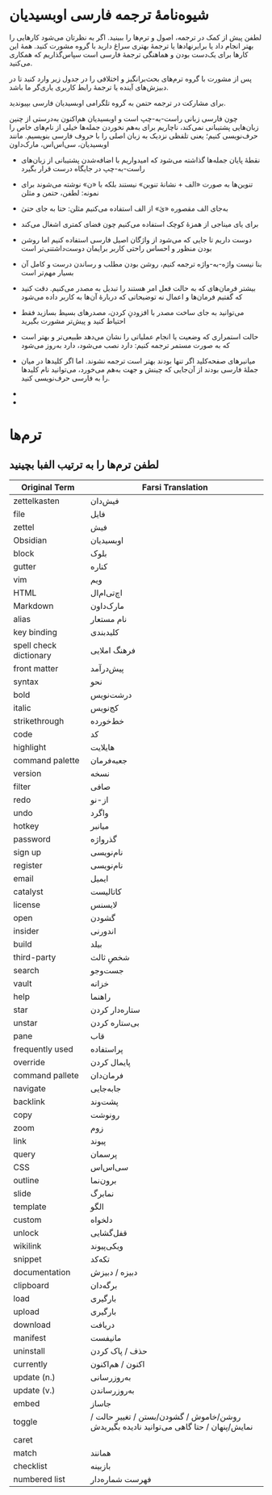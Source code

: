 # شیوه‌نامهٔ ترجمه فارسی اوبسیدیان

لطفن پیش از کمک در ترجمه، اصول و ترم‌ها را ببینید. اگر به نظرتان می‌شود کارهایی را بهتر انجام داد یا برابرنهادها یا ترجمهٔ بهتری سراغ دارید با گروه مشورت کنید. همهٔ این کارها برای یک‌دست بودن و هماهنگی ترجمهٔ فارسی است سپاس‌گذاریم که همکاری می‌کنید.



پس از مشورت با گروه ترم‌های بحث‌برانگیز و اختلافی را در جدول زیر وارد کنید تا در دبیزش‌های آینده یا ترجمهٔ رابط کاربری یاری‌گر ما باشد.


برای مشارکت در ترجمه حتمن به گروه تلگرامی اوبسیدیان فارسی بپیوندید.


چون فارسی زبانی راست-به-چپ است و اوبسیدیان هم‌اکنون به‌درستی از چنین زبان‌هایی پشتیبانی نمی‌کند، ناچاریم برای به‌هم نخوردن جمله‌ها خیلی از نام‌های خاص را حرف‌نویسی کنیم؛ یعنی تلفظی نزدیک به زبان اصلی را با حروف فارسی بنویسیم. مانند اوبسیدیان، سی‌اس‌اس، مارک‌داون


- نقطهٔ پایان جمله‌ها گذاشته می‌شود که امیدواریم با اضافه‌شدن پشتیبانی از زبان‌های راست-به-چپ در جایگاه درست قرار بگیرد


- تنوین‌ها به صورت «الف + نشانهٔ تنوین» نیستند بلکه با «ن» نوشته می‌شوند برای نمونه: لطفن، حتمن و مثلن


- به‌جای الف مقصوره «یٰ» از الف استفاده می‌کنیم مثلن: حتا به جای حتیٰ


- برای یای میناجی از همزهٔ کوچک استفاده می‌کنیم چون فضای کمتری اشغال می‌کند


- دوست داریم تا جایی که می‌شود از واژگان اصیل فارسی استفاده کنیم اما روشن بودن منظور و احساس راحتی کاربر برایمان دوست‌داشتنی‌تر است 


- بنا نیست واژه-به-واژه ترجمه کنیم، روشن بودن مطلب و رساندن درست و کامل آن بسیار مهم‌تر است


-  بیشتر فرمان‌های که به حالت فعل امر هستند را تبدیل به مصدر می‌کنیم. دقت کنید که گفتیم فرمان‌ها و اعمال نه توضیحاتی که دربارهٔ آن‌ها به کاربر داده می‌شود


- می‌توانید به جای ساخت مصدر با افزودنِ کردن، مصدرهای بسیط بسازید فقط احتیاط کنید و پیش‌تر مشورت بگیرید

- حالت استمراری که وضعیت یا انجام عملیاتی را نشان می‌دهد طبیعی‌تر و بهتر است که به صورت مستمر ترجمه کنیم: دارد نصب می‌شود، دارد به‌روز می‌شود


- میانبرهای صفحه‌کلید اگر تنها بودند بهتر است ترجمه نشوند. اما اگر کلیدها در میان جملهٔ فارسی بودند از آن‌جایی که چینش و جهت به‌هم می‌خورد، می‌توانید نام کلیدها را به فارسی حرف‌نویسی کنید.


- 


- 


# ترم‌ها

لطفن ترم‌ها را به **ترتیب الفبا** بچینید
---


|Original Term | Farsi Translation
|-|-|
zettelkasten | فیش‌دان
file | فایل
zettel | فیش
Obsidian | اوبسیدیان
block | بلوک
gutter | کناره
vim | ویم
HTML | اچ‌تی‌ام‌ال
Markdown | مارک‌داون
alias | نام مستعار
key binding | کلیدبندی
spell check dictionary | فرهنگ املایی
front matter | پیش‌درآمد
syntax | نحو
bold | درشت‌نویس
italic | کج‌نویس
strikethrough | خط‌خورده
code | کد
highlight | هایلایت
command palette | جعبه‌فرمان
version | نسخه
filter | صافی
redo | از-نو
undo | واگرد
hotkey | میانبر
password | گذرواژه
sign up | نام‌نویسی
register | نام‌نویسی
email | ایمیل
catalyst | کاتالیست
license | لایسنس
open | گشودن
insider | اندورنی
build | بیلد
third-party | شخصِ ثالث
search | جست‌وجو
vault | خزانه
help | راهنما
star | ستاره‌دار کردن
unstar | بی‌ستاره کردن
pane | قاب
frequently used | پراستفاده
override | پایمال کردن
command pallete | فرمان‌دان
navigate | جابه‌جایی
backlink | پشت‌وند
copy | رونوشت
zoom | زوم
link | پیوند
query | پرسمان
CSS | سی‌اس‌اس
outline | برون‌نما
slide | نمابرگ
template | الگو
custom | دلخواه
unlock | قفل‌گشایی
wikilink | ویکی‌پیوند
snippet | تکه‌کد
documentation | دبیزه / دبیزش
clipboard | برگه‌دان
load | بارگیری
upload | بارگیری
download | دریافت
manifest | مانیفست
uninstall | حذف / پاک کردن
currently | اکنون / هم‌اکنون
update (n.) | به‌روزرسانی
update (v.) | به‌روزرساندن
embed | جاساز
toggle | روشن/خاموش / گشودن/بستن / تغییر حالت / نمایش/پنهان / حتا گاهی می‌توانید نادیده بگیریدش
caret | 
match | همانند
checklist | بازبینه
numbered list | فهرست شماره‌دار